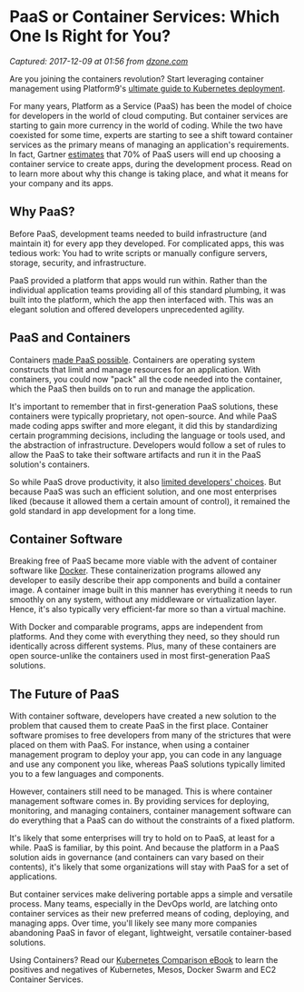 # PaaS or Container Services: Which One Is Right for You?

_Captured: 2017-12-09 at 01:56 from [dzone.com](https://dzone.com/articles/paas-or-container-services-which-one-is-right-for?edition=343106&utm_source=Daily%20Digest&utm_medium=email&utm_campaign=Daily%20Digest%202017-12-08)_

Are you joining the containers revolution? Start leveraging container management using Platform9's [ultimate guide to Kubernetes deployment](https://dzone.com/go?i=243221&u=https%3A%2F%2Fget.platform9.com%2Fjzlp-kubernetes-deployment-models-the-ultimate-guide%2F).

For many years, Platform as a Service (PaaS) has been the model of choice for developers in the world of cloud computing. But container services are starting to gain more currency in the world of coding. While the two have coexisted for some time, experts are starting to see a shift toward container services as the primary means of managing an application's requirements. In fact, Gartner [estimates](http://www.computerweekly.com/news/4500278148/Gartner-warns-IT-leaders-about-the-perils-of-using-private-platform-as-a-service) that 70% of PaaS users will end up choosing a container service to create apps, during the development process. Read on to learn more about why this change is taking place, and what it means for your company and its apps.

## Why PaaS?

Before PaaS, development teams needed to build infrastructure (and maintain it) for every app they developed. For complicated apps, this was tedious work: You had to write scripts or manually configure servers, storage, security, and infrastructure.

PaaS provided a platform that apps would run within. Rather than the individual application teams providing all of this standard plumbing, it was built into the platform, which the app then interfaced with. This was an elegant solution and offered developers unprecedented agility.

## PaaS and Containers

Containers [made PaaS possible](https://thenewstack.io/role-platform-service-container-era/). Containers are operating system constructs that limit and manage resources for an application. With containers, you could now "pack" all the code needed into the container, which the PaaS then builds on to run and manage the application.

It's important to remember that in first-generation PaaS solutions, these containers were typically proprietary, not open-source. And while PaaS made coding apps swifter and more elegant, it did this by standardizing certain programming decisions, including the language or tools used, and the abstraction of infrastructure. Developers would follow a set of rules to allow the PaaS to take their software artifacts and run it in the PaaS solution's containers.

So while PaaS drove productivity, it also [limited developers' choices](http://www.stratoscale.com/blog/devops/containers-and-paas-what-is-the-relationship-between-them/). But because PaaS was such an efficient solution, and one most enterprises liked (because it allowed them a certain amount of control), it remained the gold standard in app development for a long time.

## Container Software

Breaking free of PaaS became more viable with the advent of container software like [Docker](https://www.docker.com/). These containerization programs allowed any developer to easily describe their app components and build a container image. A container image built in this manner has everything it needs to run smoothly on any system, without any middleware or virtualization layer. Hence, it's also typically very efficient-far more so than a virtual machine.

With Docker and comparable programs, apps are independent from platforms. And they come with everything they need, so they should run identically across different systems. Plus, many of these containers are open source-unlike the containers used in most first-generation PaaS solutions.

## The Future of PaaS

With container software, developers have created a new solution to the problem that caused them to create PaaS in the first place. Container software promises to free developers from many of the strictures that were placed on them with PaaS. For instance, when using a container management program to deploy your app, you can code in any language and use any component you like, whereas PaaS solutions typically limited you to a few languages and components.

However, containers still need to be managed. This is where container management software comes in. By providing services for deploying, monitoring, and managing containers, container management software can do everything that a PaaS can do without the constraints of a fixed platform.

It's likely that some enterprises will try to hold on to PaaS, at least for a while. PaaS is familiar, by this point. And because the platform in a PaaS solution aids in governance (and containers can vary based on their contents), it's likely that some organizations will stay with PaaS for a set of applications.

But container services make delivering portable apps a simple and versatile process. Many teams, especially in the DevOps world, are latching onto container services as their new preferred means of coding, deploying, and managing apps. Over time, you'll likely see many more companies abandoning PaaS in favor of elegant, lightweight, versatile container-based solutions.

Using Containers? Read our [Kubernetes Comparison eBook](https://dzone.com/go?i=243223&u=https%3A%2F%2Fget.platform9.com%2Fjzlp-kubernetes-comparison-ebook%2F) to learn the positives and negatives of Kubernetes, Mesos, Docker Swarm and EC2 Container Services.

